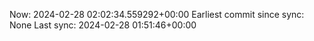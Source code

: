 Now: 2024-02-28 02:02:34.559292+00:00 Earliest commit since sync: None Last sync: 2024-02-28 01:51:46+00:00
